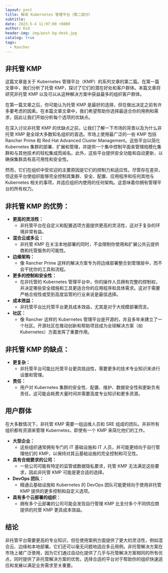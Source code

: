 ```yaml
---
layout: post
title: 解读 Kubernetes 管理平台（第二部分）
subtitle:
date: 2023-5-4 11:07:00 +0800
author: Ksd
header-img: img/post-bg-desk.jpg
catalog: true
tags:
  - Rancher
---
```


## 非托管 KMP

这篇文章是关于 Kubernetes 管理平台（KMP）的系列文章的第二篇。在第一篇文章中，我们分析了托管 KMP，探讨了它们的潜在好处和客户群体。本篇文章将研究非托管 KMP 以及可以从这种解决方案中获益最多的组织客户群体。

在第一篇文章之后，你可能认为托管 KMP 是最好的选择，但在做出决定之前有许多要考虑的因素。在本篇文章文章中，我们希望帮助你选择最适合你的用例和需求，因此让我们开始分析每个选项的优缺点。

在深入讨论非托管 KMP 的优缺点之前，让我们了解一下市场的背景以及为什么非托管 KMP 是全球大多数知名组织的首选。市场上使用最广泛的一些 KMP 包括 Rancher Prime 和 Red Hat Advanced Cluster Management。这些平台以简化 Kubernetes 集群的部署、扩展和管理，并提供一个集中控制平面来管理规模化集群和与其他技术的轻松集成而闻名。此外，这些平台提供安全功能和自动更新，以确保集群具有高可用性和安全性。

然而，它们在组织中受欢迎的主要原因是它们的控制力和适应性。尽管存在差异，但这些平台使组织能够完全控制其集群、安全、配置、应用程序和任何其他与 Kubernetes 相关的事项，并适应组织内使用的任何架构。这意味着你拥有管理平台的所有权力。

## 非托管 KMP 的优势：

- **更高的灵活性：**
  - 非托管平台在自定义和配置选项方面提供更高的灵活性，这对于复杂的环境非常有益。
- **混合云或多云：**
  - 非托管 KMP 在关注本地部署的同时，不会限制你使用和扩展公共云提供商和托管服务的可能性。
- **边缘架构：**
  - 像 Rancher Prime 这样的解决方案专为将边缘部署整合到管理层中，而不会干扰你的工具和流程。
- **更多的控制和安全性：**
  - 在非托管的 Kubernetes 管理平台中，你的操作人员拥有完整的控制权，并决定哪些安全措施和工具更适合你的应用程序和具体需求。这对于需要严格合规性或受到高度监管的行业来说是最佳选择。
- **成本效益：**
  - 非托管平台比托管平台更具成本效益，尤其是对于大规模部署而言。
- **社区：**
  - 像 Rancher 这样的 Kubernetes 管理平台是开源的，并且多年来建立了一个社区。开源社区在推动创新和帮助项目成为全球解决方案（如 Kubernetes）方面发挥了重要作用。

## 非托管 KMP 的缺点：

- **更复杂：**
  - 非托管平台可能比托管平台更具挑战性，需要更多的技术专业知识来进行设置和管理。
- **责任：**
  - 用户对 Kubernetes 集群的安全性、配置、维护、数据安全性和更新负有责任，这可能会耗费大量时间并需要高度专业知识和更多资源。

## 用户群体

在大多数情况下，非托管 KMP 需要一组运维人员和 SRE 组成的团队。并非所有组织都有资源来管理 Kubernetes，即使有一个 KMP 来简化他们的工作。

- **大型企业：**
  - 这些组织通常拥有专门的 IT 基础设施和 IT 人员，并可能更倾向于自行管理他们的 KMP，以保持对其云基础设施的完全控制和可见性。
- **具有合规要求的公司：**
  - 一些公司可能有特定的监管或数据隐私要求，托管 KMP 无法满足这些要求，因此非托管 KMP 可能是更合适的选择。
- **DevOps 团队：**
  - 精通云基础设施和 Kubernetes 的 DevOps 团队可能更倾向于使用非托管 KMP 提供的更多控制和自定义选项。
- **具有多个云部署的组织：**
  - 拥有多个云部署的公司可能会发现自行管理 KMP 比支付多个不同供应商提供的托管 KMP 更具成本效益。

## 结论

非托管平台需要更高的专业知识，但在使用案例方面提供了更大的灵活性，例如混合云、边缘和本地部署。它们还可以毫无问题地适应多云用例。非托管解决方案在市场上被广泛使用，因为它们通过自动化提供了几乎与托管解决方案相同的所有优点，同时提供了非托管解决方案的优势。选择合适的平台对于帮助你的组织快速适应和发展以满足业务需求至关重要。
